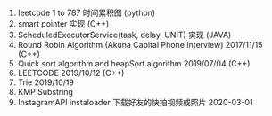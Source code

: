 #
1. leetcode 1 to 787 时间累积图 (python)
2. smart pointer 实现 (C++)
3. ScheduledExecutorService(task, delay, UNIT) 实现 (JAVA)
4. Round Robin Algorithm (Akuna Capital Phone Interview) 2017/11/15 (C++)
5. Quick sort algorithm and heapSort algorithm 2019/07/04 (C++)
6. LEETCODE 2019/10/12 (C++)
7. Trie 2019/10/19
8. KMP Substring
9. InstagramAPI instaloader 下载好友的快拍视频或照片 2020-03-01
